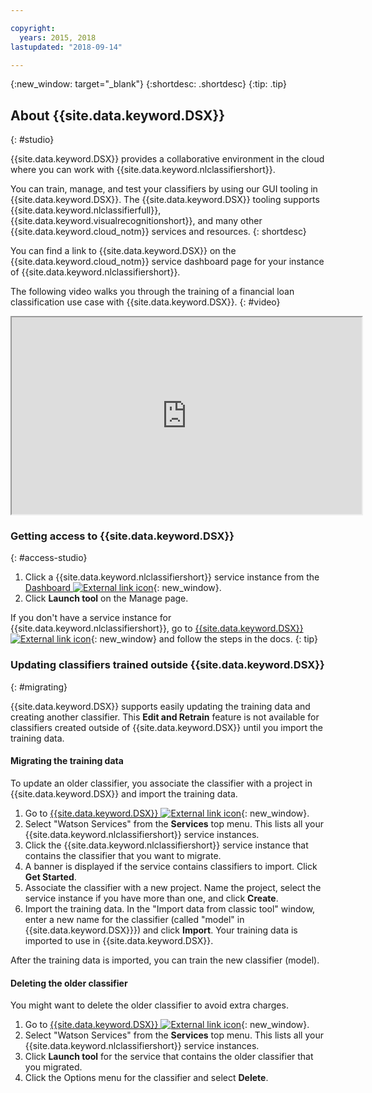 ```yaml
---

copyright:
  years: 2015, 2018
lastupdated: "2018-09-14"

---
```


{:new_window: target="_blank"}
{:shortdesc: .shortdesc}
{:tip: .tip}

<!-- Link definitions -->

[cloud-dashboard-watson]: https://console.{DomainName}/dashboard/apps?category=watson
[watson-studio-reg]: https://dataplatform.ibm.com/registration/stepone?context=wdp

## About {{site.data.keyword.DSX}}
{: #studio}

{{site.data.keyword.DSX}} provides a collaborative environment in the cloud where you can work with {{site.data.keyword.nlclassifiershort}}.


You can train, manage, and test your classifiers by using our GUI tooling in {{site.data.keyword.DSX}}. The {{site.data.keyword.DSX}} tooling supports {{site.data.keyword.nlclassifierfull}}, {{site.data.keyword.visualrecognitionshort}}, and many other {{site.data.keyword.cloud_notm}} services and resources.
{: shortdesc}

You can find a link to {{site.data.keyword.DSX}} on the {{site.data.keyword.cloud_notm}} service dashboard page for your instance of {{site.data.keyword.nlclassifiershort}}.

The following video walks you through the training of a financial loan classification use case with {{site.data.keyword.DSX}}.
{: #video}

<iframe class="embed-responsive-item" id="youtubeplayer" title="IBM Watson Studio: Create and train a Natural Language Classifier Model" type="text/html" width="560" height="315" src="https://www.youtube.com/embed/_gHeeX4lFwo" webkitallowfullscreen mozallowfullscreen allowfullscreen gesture="media" allow="encrypted-media"></iframe>

### Getting access to {{site.data.keyword.DSX}}
{: #access-studio}

1.  Click a {{site.data.keyword.nlclassifiershort}} service instance from the [Dashboard ![External link icon](../../icons/launch-glyph.svg "External link icon")][cloud-dashboard-watson]{: new_window}.
1.  Click **Launch tool** on the Manage page.

If you don't have a service instance for {{site.data.keyword.nlclassifiershort}}, go to  [{{site.data.keyword.DSX}} ![External link icon](../../icons/launch-glyph.svg "External link icon")][watson-studio-reg]{: new_window} and follow the steps in the docs.
{: tip}

### Updating classifiers trained outside {{site.data.keyword.DSX}}
{: #migrating}

{{site.data.keyword.DSX}} supports easily updating the training data and creating another classifier. This **Edit and Retrain** feature is not available for classifiers created outside of {{site.data.keyword.DSX}} until you import the training data.

#### Migrating the training data
To update an older classifier, you associate the classifier with a project in {{site.data.keyword.DSX}} and import the training data.

1.  Go to [{{site.data.keyword.DSX}} ![External link icon](../../icons/launch-glyph.svg "External link icon")][watson-studio-reg]{: new_window}.
1.  Select "Watson Services" from the **Services** top menu. This lists all your {{site.data.keyword.nlclassifiershort}} service instances.
1.  Click the {{site.data.keyword.nlclassifiershort}} service instance that contains the classifier that you want to migrate.
1.  A banner is displayed if the service contains classifiers to import. Click **Get Started**.
1.  Associate the classifier with a new project. Name the project, select the service instance if you have more than one, and click **Create**.
1.  Import the training data. In the "Import data from classic tool" window, enter a new name for the classifier (called "model" in {{site.data.keyword.DSX}}}) and click **Import**. Your training data is imported to use in {{site.data.keyword.DSX}}.

After the training data is imported, you can train the new classifier (model).

#### Deleting the older classifier
You might want to delete the older classifier to avoid extra charges.

1.  Go to [{{site.data.keyword.DSX}} ![External link icon](../../icons/launch-glyph.svg "External link icon")][watson-studio-reg]{: new_window}.
1.  Select "Watson Services" from the **Services** top menu. This lists all your {{site.data.keyword.nlclassifiershort}} service instances.
1.  Click **Launch tool** for the service that contains the older classifier that you migrated.
1.  Click the Options menu for the classifier and select **Delete**.
